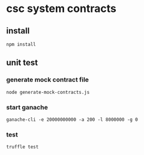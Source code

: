 # csc system contracts

## install
`npm install`

## unit test

### generate mock contract file
`node generate-mock-contracts.js`

### start ganache
`ganache-cli -e 20000000000 -a 200 -l 8000000 -g 0`

### test
`truffle test`
